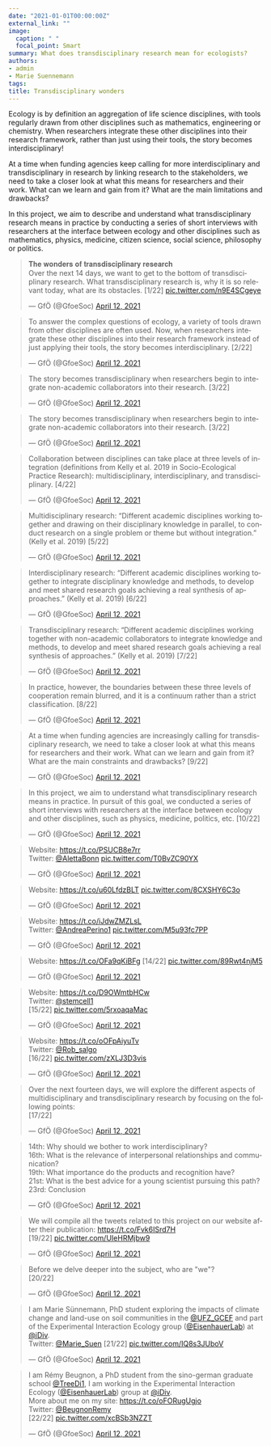 ```yaml
---
date: "2021-01-01T00:00:00Z"
external_link: ""
image:
  caption: " "
  focal_point: Smart
summary: What does transdisciplinary research mean for ecologists?  
authors:
- admin 
- Marie Suennemann
tags:
title: Transdisciplinary wonders
---
```


Ecology is by definition an aggregation of life science disciplines, with tools regularly drawn from other disciplines such as mathematics, engineering or chemistry. When researchers integrate these other disciplines into their research framework, rather than just using their tools, the story becomes interdisciplinary!

At a time when funding agencies keep calling for more interdisciplinary and transdisciplinary in research by linking research to the stakeholders, we need to take a closer look at what this means for researchers and their work. What can we learn and gain from it? What are the main limitations and drawbacks?

In this project, we aim to describe and understand what transdisciplinary research means in practice by conducting a series of short interviews with researchers at the interface between ecology and other disciplines such as mathematics, physics, medicine, citizen science, social science, philosophy or politics.

<blockquote class="twitter-tweet" data-conversation="none"><p lang="en" dir="ltr">𝐓𝐡𝐞 𝐰𝐨𝐧𝐝𝐞𝐫𝐬 𝐨𝐟 𝐭𝐫𝐚𝐧𝐬𝐝𝐢𝐬𝐜𝐢𝐩𝐥𝐢𝐧𝐚𝐫𝐲 𝐫𝐞𝐬𝐞𝐚𝐫𝐜𝐡<br>Over the next 14 days, we want to get to the bottom of transdisciplinary research. What transdisciplinary research is, why it is so relevant today, what are its obstacles. [1/22] <a href="https://t.co/n9E4SCgeye">pic.twitter.com/n9E4SCgeye</a></p>&mdash; GfÖ (@GfoeSoc) <a href="https://twitter.com/GfoeSoc/status/1381491228299169792?ref_src=twsrc%5Etfw">April 12, 2021</a></blockquote> <script async src="https://platform.twitter.com/widgets.js" charset="utf-8"></script> 

<blockquote class="twitter-tweet" data-conversation="none"><p lang="en" dir="ltr">To answer the complex questions of ecology, a variety of tools drawn from other disciplines are often used. Now, when researchers integrate these other disciplines into their research framework instead of just applying their tools, the story becomes interdisciplinary. [2/22]</p>&mdash; GfÖ (@GfoeSoc) <a href="https://twitter.com/GfoeSoc/status/1381491285228404737?ref_src=twsrc%5Etfw">April 12, 2021</a></blockquote> <script async src="https://platform.twitter.com/widgets.js" charset="utf-8"></script> 

<blockquote class="twitter-tweet" data-conversation="none"><p lang="en" dir="ltr">The story becomes transdisciplinary when researchers begin to integrate non-academic collaborators into their research. [3/22]</p>&mdash; GfÖ (@GfoeSoc) <a href="https://twitter.com/GfoeSoc/status/1381491336403095553?ref_src=twsrc%5Etfw">April 12, 2021</a></blockquote> <script async src="https://platform.twitter.com/widgets.js" charset="utf-8"></script> 

<blockquote class="twitter-tweet" data-conversation="none"><p lang="en" dir="ltr">The story becomes transdisciplinary when researchers begin to integrate non-academic collaborators into their research. [3/22]</p>&mdash; GfÖ (@GfoeSoc) <a href="https://twitter.com/GfoeSoc/status/1381491336403095553?ref_src=twsrc%5Etfw">April 12, 2021</a></blockquote> <script async src="https://platform.twitter.com/widgets.js" charset="utf-8"></script> 

<blockquote class="twitter-tweet" data-conversation="none"><p lang="en" dir="ltr">Collaboration between disciplines can take place at three levels of integration (definitions from Kelly et al. 2019 in Socio-Ecological Practice Research): multidisciplinary, interdisciplinary, and transdisciplinary. [4/22]</p>&mdash; GfÖ (@GfoeSoc) <a href="https://twitter.com/GfoeSoc/status/1381491398592098304?ref_src=twsrc%5Etfw">April 12, 2021</a></blockquote> <script async src="https://platform.twitter.com/widgets.js" charset="utf-8"></script> 

<blockquote class="twitter-tweet" data-conversation="none"><p lang="en" dir="ltr">Multidisciplinary research: “Different academic disciplines working together and drawing on their disciplinary knowledge in parallel, to conduct research on a single problem or theme but without integration.” (Kelly et al. 2019) [5/22]</p>&mdash; GfÖ (@GfoeSoc) <a href="https://twitter.com/GfoeSoc/status/1381491447858393088?ref_src=twsrc%5Etfw">April 12, 2021</a></blockquote> <script async src="https://platform.twitter.com/widgets.js" charset="utf-8"></script> 

<blockquote class="twitter-tweet" data-conversation="none"><p lang="en" dir="ltr">Interdisciplinary research: “Different academic disciplines working together to integrate disciplinary knowledge and methods, to develop and meet shared research goals achieving a real synthesis of approaches.” (Kelly et al. 2019) [6/22]</p>&mdash; GfÖ (@GfoeSoc) <a href="https://twitter.com/GfoeSoc/status/1381491482226475014?ref_src=twsrc%5Etfw">April 12, 2021</a></blockquote> <script async src="https://platform.twitter.com/widgets.js" charset="utf-8"></script> 

<blockquote class="twitter-tweet" data-conversation="none"><p lang="en" dir="ltr">Transdisciplinary research: “Different academic disciplines working together with non-academic collaborators to integrate knowledge and methods, to develop and meet shared research goals achieving a real synthesis of approaches.” (Kelly et al. 2019) [7/22]</p>&mdash; GfÖ (@GfoeSoc) <a href="https://twitter.com/GfoeSoc/status/1381491534240100354?ref_src=twsrc%5Etfw">April 12, 2021</a></blockquote> <script async src="https://platform.twitter.com/widgets.js" charset="utf-8"></script> 

<blockquote class="twitter-tweet" data-conversation="none"><p lang="en" dir="ltr">In practice, however, the boundaries between these three levels of cooperation remain blurred, and it is a continuum rather than a strict classification. [8/22]</p>&mdash; GfÖ (@GfoeSoc) <a href="https://twitter.com/GfoeSoc/status/1381491571812675586?ref_src=twsrc%5Etfw">April 12, 2021</a></blockquote> <script async src="https://platform.twitter.com/widgets.js" charset="utf-8"></script> 

<blockquote class="twitter-tweet" data-conversation="none"><p lang="en" dir="ltr">At a time when funding agencies are increasingly calling for transdisciplinary research, we need to take a closer look at what this means for researchers and their work. What can we learn and gain from it? What are the main constraints and drawbacks? [9/22]</p>&mdash; GfÖ (@GfoeSoc) <a href="https://twitter.com/GfoeSoc/status/1381491606805680130?ref_src=twsrc%5Etfw">April 12, 2021</a></blockquote> <script async src="https://platform.twitter.com/widgets.js" charset="utf-8"></script> 

<blockquote class="twitter-tweet" data-conversation="none"><p lang="en" dir="ltr">In this project, we aim to understand what transdisciplinary research means in practice. In pursuit of this goal, we conducted a series of short interviews with researchers at the interface between ecology and other disciplines, such as physics, medicine, politics, etc. [10/22]</p>&mdash; GfÖ (@GfoeSoc) <a href="https://twitter.com/GfoeSoc/status/1381491644059516931?ref_src=twsrc%5Etfw">April 12, 2021</a></blockquote> <script async src="https://platform.twitter.com/widgets.js" charset="utf-8"></script> 

<blockquote class="twitter-tweet" data-conversation="none"><p lang="en" dir="ltr">Website: <a href="https://t.co/PSUCB8e7rr">https://t.co/PSUCB8e7rr</a><br>Twitter: <a href="https://twitter.com/AlettaBonn?ref_src=twsrc%5Etfw">@AlettaBonn</a> <a href="https://t.co/T0BvZC90YX">pic.twitter.com/T0BvZC90YX</a></p>&mdash; GfÖ (@GfoeSoc) <a href="https://twitter.com/GfoeSoc/status/1381491878831534081?ref_src=twsrc%5Etfw">April 12, 2021</a></blockquote> <script async src="https://platform.twitter.com/widgets.js" charset="utf-8"></script> 

<blockquote class="twitter-tweet" data-conversation="none"><p lang="en" dir="ltr">Website: <a href="https://t.co/u60LfdzBLT">https://t.co/u60LfdzBLT</a> <a href="https://t.co/8CXSHY6C3o">pic.twitter.com/8CXSHY6C3o</a></p>&mdash; GfÖ (@GfoeSoc) <a href="https://twitter.com/GfoeSoc/status/1381492023652401152?ref_src=twsrc%5Etfw">April 12, 2021</a></blockquote> <script async src="https://platform.twitter.com/widgets.js" charset="utf-8"></script> 

<blockquote class="twitter-tweet" data-conversation="none"><p lang="en" dir="ltr">Website: <a href="https://t.co/iJdwZMZLsL">https://t.co/iJdwZMZLsL</a><br>Twitter: <a href="https://twitter.com/AndreaPerino1?ref_src=twsrc%5Etfw">@AndreaPerino1</a> <a href="https://t.co/M5u93fc7PP">pic.twitter.com/M5u93fc7PP</a></p>&mdash; GfÖ (@GfoeSoc) <a href="https://twitter.com/GfoeSoc/status/1381492140354760705?ref_src=twsrc%5Etfw">April 12, 2021</a></blockquote> <script async src="https://platform.twitter.com/widgets.js" charset="utf-8"></script> 

<blockquote class="twitter-tweet" data-conversation="none"><p lang="en" dir="ltr">Website: <a href="https://t.co/OFa9qKiBFg">https://t.co/OFa9qKiBFg</a> [14/22] <a href="https://t.co/89Rwt4njM5">pic.twitter.com/89Rwt4njM5</a></p>&mdash; GfÖ (@GfoeSoc) <a href="https://twitter.com/GfoeSoc/status/1381492338082656256?ref_src=twsrc%5Etfw">April 12, 2021</a></blockquote> <script async src="https://platform.twitter.com/widgets.js" charset="utf-8"></script> 

<blockquote class="twitter-tweet" data-conversation="none"><p lang="en" dir="ltr">Website: <a href="https://t.co/D9OWmtbHCw">https://t.co/D9OWmtbHCw</a><br>Twitter: <a href="https://twitter.com/stemcell1?ref_src=twsrc%5Etfw">@stemcell1</a><br>[15/22] <a href="https://t.co/5rxoaqaMac">pic.twitter.com/5rxoaqaMac</a></p>&mdash; GfÖ (@GfoeSoc) <a href="https://twitter.com/GfoeSoc/status/1381492512980881408?ref_src=twsrc%5Etfw">April 12, 2021</a></blockquote> <script async src="https://platform.twitter.com/widgets.js" charset="utf-8"></script> 

<blockquote class="twitter-tweet" data-conversation="none"><p lang="en" dir="ltr">Website: <a href="https://t.co/oOFpAiyuTv">https://t.co/oOFpAiyuTv</a><br>Twitter: <a href="https://twitter.com/Rob_SalGo?ref_src=twsrc%5Etfw">@Rob_salgo</a><br>[16/22] <a href="https://t.co/zXLJ3D3vis">pic.twitter.com/zXLJ3D3vis</a></p>&mdash; GfÖ (@GfoeSoc) <a href="https://twitter.com/GfoeSoc/status/1381492607600181248?ref_src=twsrc%5Etfw">April 12, 2021</a></blockquote> <script async src="https://platform.twitter.com/widgets.js" charset="utf-8"></script> 

<blockquote class="twitter-tweet" data-conversation="none"><p lang="en" dir="ltr">Over the next fourteen days, we will explore the different aspects of multidisciplinary and transdisciplinary research by focusing on the following points: <br>[17/22]</p>&mdash; GfÖ (@GfoeSoc) <a href="https://twitter.com/GfoeSoc/status/1381492671114575873?ref_src=twsrc%5Etfw">April 12, 2021</a></blockquote> <script async src="https://platform.twitter.com/widgets.js" charset="utf-8"></script> 

<blockquote class="twitter-tweet" data-conversation="none"><p lang="en" dir="ltr">14th: Why should we bother to work interdisciplinary?<br>16th: What is the relevance of interpersonal relationships and communication?<br>19th: What importance do the products and recognition have?<br>21st: What is the best advice for a young scientist pursuing this path?<br>23rd: Conclusion</p>&mdash; GfÖ (@GfoeSoc) <a href="https://twitter.com/GfoeSoc/status/1381493011574571010?ref_src=twsrc%5Etfw">April 12, 2021</a></blockquote> <script async src="https://platform.twitter.com/widgets.js" charset="utf-8"></script> 

<blockquote class="twitter-tweet" data-conversation="none"><p lang="en" dir="ltr">We will compile all the tweets related to this project on our website after their publication: <a href="https://t.co/Fvk6ISrd7H">https://t.co/Fvk6ISrd7H</a><br>[19/22] <a href="https://t.co/UIeHRMjbw9">pic.twitter.com/UIeHRMjbw9</a></p>&mdash; GfÖ (@GfoeSoc) <a href="https://twitter.com/GfoeSoc/status/1381493171704709122?ref_src=twsrc%5Etfw">April 12, 2021</a></blockquote> <script async src="https://platform.twitter.com/widgets.js" charset="utf-8"></script> 

<blockquote class="twitter-tweet" data-conversation="none"><p lang="en" dir="ltr">Before we delve deeper into the subject, who are &quot;we&quot;? <br>[20/22]</p>&mdash; GfÖ (@GfoeSoc) <a href="https://twitter.com/GfoeSoc/status/1381493225148575745?ref_src=twsrc%5Etfw">April 12, 2021</a></blockquote> <script async src="https://platform.twitter.com/widgets.js" charset="utf-8"></script> 

<blockquote class="twitter-tweet" data-conversation="none"><p lang="en" dir="ltr">I am Marie Sünnemann, PhD student exploring the impacts of climate change and land-use on soil communities in the <a href="https://twitter.com/UFZ_GCEF?ref_src=twsrc%5Etfw">@UFZ_GCEF</a> and part of the Experimental Interaction Ecology group (<a href="https://twitter.com/EisenhauerLab?ref_src=twsrc%5Etfw">@EisenhauerLab</a>) at <a href="https://twitter.com/idiv?ref_src=twsrc%5Etfw">@iDiv</a>. <br>Twitter: <a href="https://twitter.com/Marie_Suen?ref_src=twsrc%5Etfw">@Marie_Suen</a> [21/22] <a href="https://t.co/IQ8s3JUboV">pic.twitter.com/IQ8s3JUboV</a></p>&mdash; GfÖ (@GfoeSoc) <a href="https://twitter.com/GfoeSoc/status/1381494014059413530?ref_src=twsrc%5Etfw">April 12, 2021</a></blockquote> <script async src="https://platform.twitter.com/widgets.js" charset="utf-8"></script> 

<blockquote class="twitter-tweet" data-conversation="none"><p lang="en" dir="ltr">I am Rémy Beugnon, a PhD student from the sino-german graduate school <a href="https://twitter.com/TreeDi1?ref_src=twsrc%5Etfw">@TreeDi1</a>, I am working in the Experimental Interaction Ecology (<a href="https://twitter.com/EisenhauerLab?ref_src=twsrc%5Etfw">@EisenhauerLab</a>) group at <a href="https://twitter.com/idiv?ref_src=twsrc%5Etfw">@iDiv</a>. <br>More about me on my site: <a href="https://t.co/oFORugUgjo">https://t.co/oFORugUgjo</a><br>Twitter: <a href="https://twitter.com/BeugnonRemy?ref_src=twsrc%5Etfw">@BeugnonRemy</a><br>[22/22] <a href="https://t.co/xcBSb3NZZT">pic.twitter.com/xcBSb3NZZT</a></p>&mdash; GfÖ (@GfoeSoc) <a href="https://twitter.com/GfoeSoc/status/1381494299074961408?ref_src=twsrc%5Etfw">April 12, 2021</a></blockquote> <script async src="https://platform.twitter.com/widgets.js" charset="utf-8"></script> 